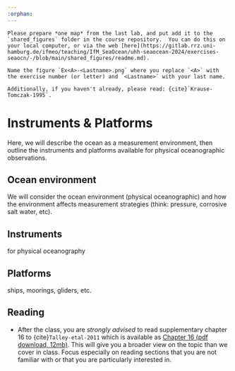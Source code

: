```yaml
---
:orphan:
---
```


```{admonition} Preparation (before class)
Please prepare *one map* from the last lab, and put add it to the `shared_figures` folder in the course repository.  You can do this on your local computer, or via the web [here](https://gitlab.rrz.uni-hamburg.de/ifmeo/teaching/IfM_SeaOcean/uhh-seaocean-2024/exercises-seaocn/-/blob/main/shared_figures/readme.md). 

Name the figure `Ex<A>-<Lastname>.png` where you replace `<A>` with the exercise number (or letter) and `<Lastname>` with your last name.

Additionally, if you haven't already, please read: {cite}`Krause-Tomczak-1995`.
```

# Instruments & Platforms

Here, we will describe the ocean as a measurement environment, then outline the instruments and platforms available for physical oceanographic observations.

## Ocean environment
We will consider the ocean environment (physical oceanographic) and how the environment affects measurement strategies (think: pressure, corrosive salt water, etc).


## Instruments 
for physical oceanography

## Platforms 
ships, moorings, gliders, etc.

## Reading

- After the class, you are *strongly advised* to read supplementary chapter 16 to {cite}`Talley-etal-2011` which is available as [Chapter 16 (pdf download, 12mb)](https://booksite.elsevier.com/DPO/chapter16.php).  This will give you a broader view on the topic than we cover in class.  Focus especially on reading sections that you are not familiar with or that you are particularly interested in.


